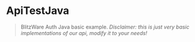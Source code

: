 # ApiTestJava
> BlitzWare Auth Java basic example.
*Disclaimer: this is just very basic implementations of our api, modify it to your needs!*